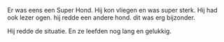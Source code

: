 Er was eens een Super Hond. 
Hij kon vliegen en was super sterk. 
Hij had ook lezer ogen. 
hij redde een andere hond. 
dit was erg bijzonder.

Hij redde de situatie.
En ze leefden nog lang en gelukkig.
